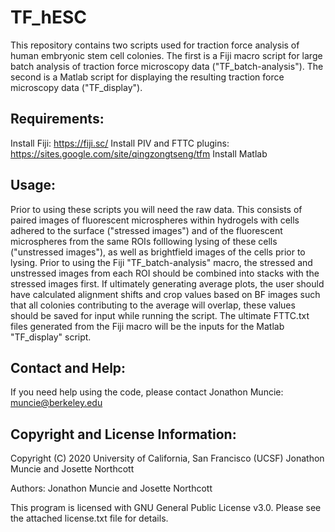 # TF_hESC
This repository contains two scripts used for traction force analysis of human embryonic stem cell colonies. The first is a Fiji macro script for large batch analysis of traction force microscopy data ("TF_batch-analysis"). The second is a Matlab script for displaying the resulting traction force microscopy data ("TF_display"). 

Requirements:
--------------
Install Fiji: https://fiji.sc/
Install PIV and FTTC plugins: https://sites.google.com/site/qingzongtseng/tfm
Install Matlab

Usage:
---------
Prior to using these scripts you will need the raw data. This consists of paired images of fluorescent microspheres within hydrogels with cells adhered to the surface ("stressed images") and of the fluorescent microspheres from the same ROIs folllowing lysing of these cells ("unstressed images"), as well as brightfield images of the cells prior to lysing. Prior to using the Fiji "TF_batch-analysis" macro, the stressed and unstressed images from each ROI should be combined into stacks with the stressed images first. If ultimately generating average plots, the user should have calculated alignment shifts and crop values based on BF images such that all colonies contributing to the average will overlap, these values should be saved for input while running the script. The ultimate FTTC.txt files generated from the Fiji macro will be the inputs for the Matlab "TF_display" script. 

Contact and Help:
------------------
If you need help using the code, please contact Jonathon Muncie: muncie@berkeley.edu

Copyright and License Information:
-------------------------------------
Copyright (C) 2020 University of California, San Francisco (UCSF) Jonathon Muncie and Josette Northcott

Authors: Jonathon Muncie and Josette Northcott

This program is licensed with GNU General Public License v3.0. Please see the attached license.txt file for details.
